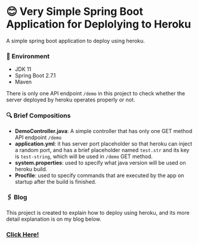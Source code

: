 # 😊 Very Simple Spring Boot Application for Deplolying to Heroku
A simple spring boot application to deploy using heroku.

### 🌳 Environment
- JDK 11
- Spring Boot 2.7.1
- Maven

There is only one API endpoint `/demo` in this project to check whether the server deployed by heroku operates properly or not.

### :mag: Brief Compositions
- **DemoController.java**: A simple controller that has only one GET method API endpoint `/demo`
- **application.yml**: it has server port placeholder so that heroku can inject a random port, and has a brief placeholder named `test.str` and its key is `test-string`, which will be used in `/demo` GET method.
- **system.properties**: used to specify what java version will be used on heroku build.
- **Procfile**: used to specify commands that are executed by the app on startup after the build is finished. 

### 🖇️ Blog
This project is created to explain how to deploy using heroku, and its more detail explanation is on my blog below.

### [Click Here!](https://mad8e.tistory.com/entry/Spring-Boot-Maven-%ED%94%84%EB%A1%9C%EC%A0%9D%ED%8A%B8-Heroku-%EC%97%90-%EB%B0%B0%ED%8F%AC%ED%95%98%EA%B8%B0)
